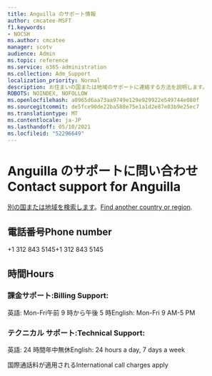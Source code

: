 ```yaml
---
title: Anguilla のサポート情報
author: cmcatee-MSFT
f1.keywords:
- NOCSH
ms.author: cmcatee
manager: scotv
audience: Admin
ms.topic: reference
ms.service: o365-administration
ms.collection: Adm_Support
localization_priority: Normal
description: お住まいの国または地域のサポートに連絡する方法を説明します。
ROBOTS: NOINDEX, NOFOLLOW
ms.openlocfilehash: a0965d6aa73aa9749e129e929922e549744e080f
ms.sourcegitcommit: de5fce90de22ba588e75e1a1d2e87e03b9e25ec7
ms.translationtype: MT
ms.contentlocale: ja-JP
ms.lasthandoff: 05/10/2021
ms.locfileid: "52296649"
---
```

# <a name="contact-support-for-anguilla"></a><span data-ttu-id="f7a5a-103">Anguilla のサポートに問い合わせ</span><span class="sxs-lookup"><span data-stu-id="f7a5a-103">Contact support for Anguilla</span></span>

<span data-ttu-id="f7a5a-104">[別の国または地域を検索します](../../business-video/get-help-support.md)。</span><span class="sxs-lookup"><span data-stu-id="f7a5a-104">[Find another country or region](../../business-video/get-help-support.md).</span></span>

## <a name="phone-number"></a><span data-ttu-id="f7a5a-105">電話番号</span><span class="sxs-lookup"><span data-stu-id="f7a5a-105">Phone number</span></span>
<span data-ttu-id="f7a5a-106">+1 312 843 5145</span><span class="sxs-lookup"><span data-stu-id="f7a5a-106">+1 312 843 5145</span></span>

## <a name="hours"></a><span data-ttu-id="f7a5a-107">時間</span><span class="sxs-lookup"><span data-stu-id="f7a5a-107">Hours</span></span>
### <a name="billing-support"></a><span data-ttu-id="f7a5a-108">課金サポート:</span><span class="sxs-lookup"><span data-stu-id="f7a5a-108">Billing Support:</span></span>

<span data-ttu-id="f7a5a-109">英語: Mon-Fri午前 9 時から午後 5 時</span><span class="sxs-lookup"><span data-stu-id="f7a5a-109">English: Mon-Fri 9 AM-5 PM</span></span>

### <a name="technical-support"></a><span data-ttu-id="f7a5a-110">テクニカル サポート:</span><span class="sxs-lookup"><span data-stu-id="f7a5a-110">Technical Support:</span></span>

<span data-ttu-id="f7a5a-111">英語: 24 時間年中無休</span><span class="sxs-lookup"><span data-stu-id="f7a5a-111">English: 24 hours a day, 7 days a week</span></span>

<span data-ttu-id="f7a5a-112">国際通話料が適用される</span><span class="sxs-lookup"><span data-stu-id="f7a5a-112">International call charges apply</span></span>

